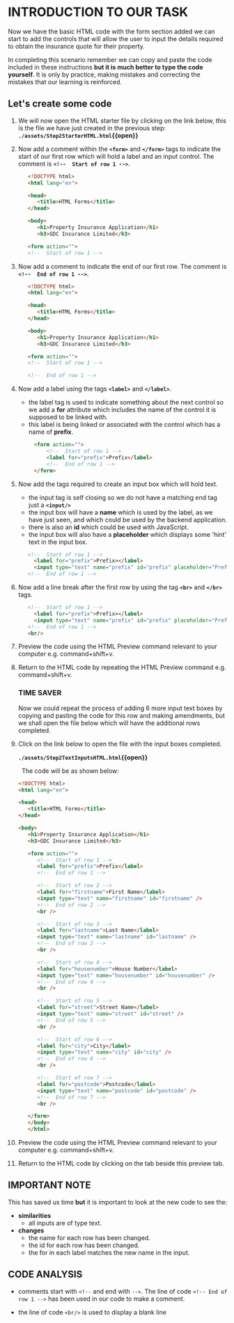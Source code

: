 # INTRODUCTION TO OUR TASK

Now we have the basic HTML code with the form section added we can start to add the controls that will allow the user to input the details required to obtain the insurance quote for their property.

In completing this scenario remember we can copy and paste the code included in these instructions **but it is much better to type the code yourself**. It is only by practice, making mistakes and correcting the mistakes that our learning is reinforced.

## Let's create some code

1. We will now open the HTML starter file by clicking on the link below, this is the file we have just created in the previous step:
   **`./assets/Step2StarterHTML.html`{{open}}**
     &nbsp;

2. Now add a comment within the **`<form>`** and **`</form>`** tags to indicate the start of our first row which will hold a label and an input control. The comment is **`<!--  Start of row 1 -->`**.

   ```HTML
      <!DOCTYPE html>
      <html lang="en">

      <head>
         <title>HTML Forms</title>
      </head>

      <body>
         <h1>Property Insurance Application</h1>
         <h3>GDC Insurance Limited</h3>

      <form action="">
      <!--  Start of row 1 -->
    ```

3. Now add a comment to indicate the end of our first row. The comment is **`<!--  End of row 1 -->`**.

   ```HTML
      <!DOCTYPE html>
      <html lang="en">

      <head>
         <title>HTML Forms</title>
      </head>

      <body>
         <h1>Property Insurance Application</h1>
         <h3>GDC Insurance Limited</h3>

      <form action="">
      <!--  Start of row 1 -->

      <!--  End of row 1 -->
    ```

4. Now add a label using the tags **`<label>`** and **`</label>`**.

   - the label tag is used to indicate something about the next control so we add a **for** attribute which includes the name of the control it is supposed to be linked with.
   - this label is being linked or associated with the control which has a name of **prefix**.

   ```HTML
        <form action="">
            <!--  Start of row 1 -->
            <label for="prefix">Prefix</label>
            <!--  End of row 1 -->
        </form>
    ```

5. Now add the tags required to create an input box which will hold text.

   - the input tag is self closing so we do not have a matching end tag just a **`<input/>`**
   - the input box will have a **name** which is used by the label, as we have just seen, and which could be used by the backend application.
   - there is also an **id** which could be used with JavaScript.
   - the input box will also have a **placeholder** which displays some 'hint' text in the input box.
   &nbsp;

   ```HTML
      <!--  Start of row 1 -->
        <label for="prefix">Prefix></label>
        <input type="text" name="prefix" id="prefix" placeholder="Prefix e.g. Ms, Mr, Dr..."/>
      <!--  End of row 1 -->
      ```

6. Now add a line break after the first row by using the tag **`<br>`** and **`</br>`** tags.

   ```HTML
      <!--  Start of row 1 -->
        <label for="prefix">Prefix></label>
        <input type="text" name="prefix" id="prefix" placeholder="Prefix e.g. Ms, Mr, Dr..."/>
      <!--  End of row 1 -->
      <br/>
   ```

7. Preview the code using the HTML Preview command relevant to your computer e.g. command+shift+v.

8. Return to the HTML code by repeating the HTML Preview command e.g. command+shift+v.

   ### TIME SAVER

   Now we could repeat the process of adding 6 more input text boxes by copying and pasting the code for this row and making amendments, but we shall open the file below which will have the additional rows completed.
   &nbsp;

9. Click on the link below to open the file with the input boxes completed.

   **`./assets/Step2TextInputsHTML.html`{{open}}**

   &nbsp;
   The code will be as shown below:

   ```HTML
   <!DOCTYPE html>
   <html lang="en">

   <head>
      <title>HTML Forms</title>
   </head>

   <body>
      <h1>Property Insurance Application</h1>
      <h3>GDC Insurance Limited</h3>

      <form action="">
         <!--  Start of row 1 -->
         <label for="prefix">Prefix</label>
         <!--  End of row 1 -->

         <!--  Start of row 2 -->
         <label for="firstname">First Name</label>
         <input type="text" name="firstname" id="firstname" />
         <!--  End of row 2 -->
         <br />

         <!--  Start of row 3 -->
         <label for="lastname">Last Name</label>
         <input type="text" name="lastname" id="lastname" />
         <!--  End of row 3 -->
         <br />

         <!--  Start of row 4 -->
         <label for="housenumber">House Number</label>
         <input type="text" name="housenumber" id="housenumber" />
         <!--  End of row 4 -->
         <br />

         <!--  Start of row 5 -->
         <label for="street">Street Name</label>
         <input type="text" name="street" id="street" />
         <!--  End of row 5 -->
         <br />

         <!--  Start of row 6 -->
         <label for="city">City</label>
         <input type="text" name="city" id="city" />
         <!--  End of row 6 -->
         <br />

         <!--  Start of row 7 -->
         <label for="postcode">Postcode</label>
         <input type="text" name="postcode" id="postcode" />
         <!--  End of row 7 -->
         <br />

      </form>
      </body>
      </html>
      ```

10. Preview the code using the HTML Preview command relevant to your computer e.g. command+shift+v.

11. Return to the HTML code by clicking on the tab beside this preview tab.

## IMPORTANT NOTE

This has saved us time **but** it is important to look at the new code to see the:

- **similarities**
  - all inputs are of type text.
- **changes**
  - the name for each row has been changed.
  - the id for each row has been changed.
  - the for in each label matches the new name in the input.

## CODE ANALYSIS

- comments start with ``<!--`` and end with ``-->``. The line of code ``<!-- End of row 1 -->`` has been used in our code to make a comment.
   &nbsp;

- the line of code ``<br/>`` is used to display a blank line
